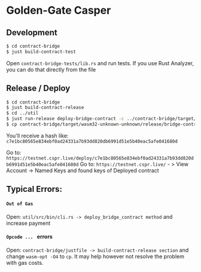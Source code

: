 # Golden-Gate Casper

## Development

```sh
$ cd contract-bridge
$ just build-contract-test
```

Open `contract-bridge-tests/lib.rs` and run tests. If you use Rust Analyzer, you can do that directly from the file



## Release /  Deploy

```sh
$ cd contract-bridge
$ just build-contract-release
$ cd ../util
$ just run-release deploy-bridge-contract -c ../contract-bridge/target/wasm32-unknown-unknown/release/bridge-contract.wasm
$ cp contract-bridge/target/wasm32-unknown-unknown/release/bridge-contract.wasm contract-bridge-tests/src/contract_bridge.wasm # for testing
```
You'll receive a hash like: `c7e1bc80565e834ebf0ad24331a7b93dd820db6991d51e5b40eac5afe041680d`

Go to: `https://testnet.cspr.live/deploy/c7e1bc80565e834ebf0ad24331a7b93dd820db6991d51e5b40eac5afe041680d`
Go to: `https://testnet.cspr.live/` - > View Account -> Named Keys and found keys of Deployed contract


## Typical Errors:


#### `Out of Gas` 

Open: `util/src/bin/cli.rs -> deploy_bridge_contract method` and increase payment


#### `Opcode ... ` errors 

Open: `contract-bridge/justfile -> build-contract-release section` and change `wasm-opt -O4` to `cp`. It may help however not resolve the problem with gas costs.